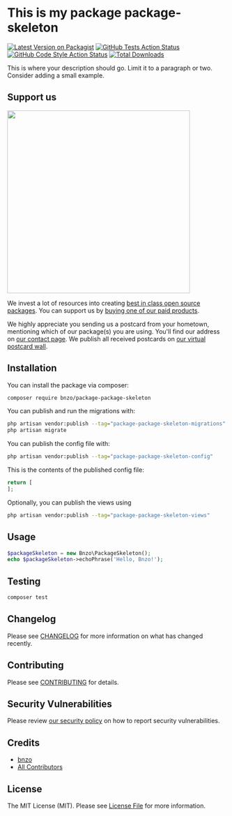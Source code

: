 # This is my package package-skeleton

[![Latest Version on Packagist](https://img.shields.io/packagist/v/bnzo/package-package-skeleton.svg?style=flat-square)](https://packagist.org/packages/bnzo/package-package-skeleton)
[![GitHub Tests Action Status](https://img.shields.io/github/actions/workflow/status/bnzo/package-package-skeleton/run-tests.yml?branch=main&label=tests&style=flat-square)](https://github.com/bnzo/package-package-skeleton/actions?query=workflow%3Arun-tests+branch%3Amain)
[![GitHub Code Style Action Status](https://img.shields.io/github/actions/workflow/status/bnzo/package-package-skeleton/fix-php-code-style-issues.yml?branch=main&label=code%20style&style=flat-square)](https://github.com/bnzo/package-package-skeleton/actions?query=workflow%3A"Fix+PHP+code+style+issues"+branch%3Amain)
[![Total Downloads](https://img.shields.io/packagist/dt/bnzo/package-package-skeleton.svg?style=flat-square)](https://packagist.org/packages/bnzo/package-package-skeleton)

This is where your description should go. Limit it to a paragraph or two. Consider adding a small example.

## Support us

[<img src="https://github-ads.s3.eu-central-1.amazonaws.com/package-package-skeleton.jpg?t=1" width="419px" />](https://spatie.be/github-ad-click/package-package-skeleton)

We invest a lot of resources into creating [best in class open source packages](https://spatie.be/open-source). You can support us by [buying one of our paid products](https://spatie.be/open-source/support-us).

We highly appreciate you sending us a postcard from your hometown, mentioning which of our package(s) you are using. You'll find our address on [our contact page](https://spatie.be/about-us). We publish all received postcards on [our virtual postcard wall](https://spatie.be/open-source/postcards).

## Installation

You can install the package via composer:

```bash
composer require bnzo/package-package-skeleton
```

You can publish and run the migrations with:

```bash
php artisan vendor:publish --tag="package-package-skeleton-migrations"
php artisan migrate
```

You can publish the config file with:

```bash
php artisan vendor:publish --tag="package-package-skeleton-config"
```

This is the contents of the published config file:

```php
return [
];
```

Optionally, you can publish the views using

```bash
php artisan vendor:publish --tag="package-package-skeleton-views"
```

## Usage

```php
$packageSkeleton = new Bnzo\PackageSkeleton();
echo $packageSkeleton->echoPhrase('Hello, Bnzo!');
```

## Testing

```bash
composer test
```

## Changelog

Please see [CHANGELOG](CHANGELOG.md) for more information on what has changed recently.

## Contributing

Please see [CONTRIBUTING](CONTRIBUTING.md) for details.

## Security Vulnerabilities

Please review [our security policy](../../security/policy) on how to report security vulnerabilities.

## Credits

- [bnzo](https://github.com/bnzo)
- [All Contributors](../../contributors)

## License

The MIT License (MIT). Please see [License File](LICENSE.md) for more information.
